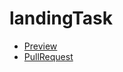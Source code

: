 # landingTask
 - [Preview](https://tarashebuza.github.io/landingTask/)
 - [PullRequest](https://github.com/TarasHebuza/landingTask/pull/1/files)